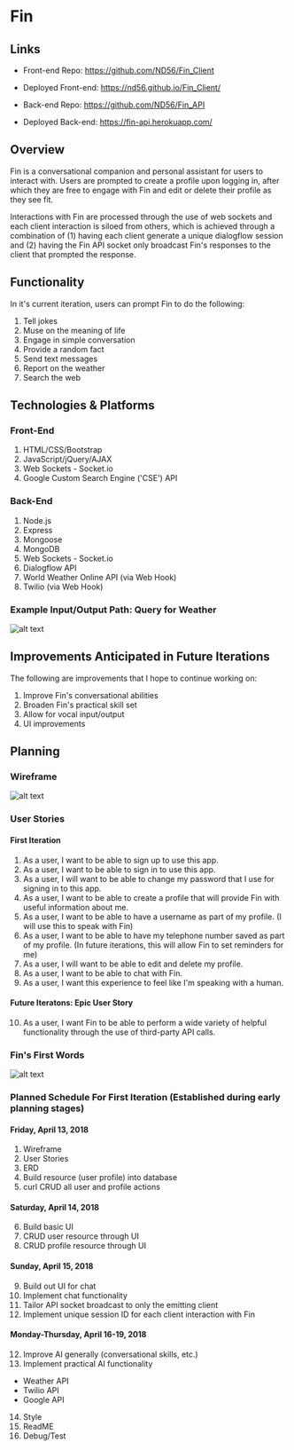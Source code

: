 # Fin

## Links

-   Front-end Repo: https://github.com/ND56/Fin_Client
-   Deployed Front-end: https://nd56.github.io/Fin_Client/

-   Back-end Repo: https://github.com/ND56/Fin_API
-   Deployed Back-end: https://fin-api.herokuapp.com/

## Overview

Fin is a conversational companion and personal assistant for users to interact with. Users are prompted to create a profile upon logging in, after which they are free to engage with Fin and edit or delete their profile as they see fit.

Interactions with Fin are processed through the use of web sockets and each client interaction is siloed from others, which is achieved through a combination of (1) having each client generate a unique dialogflow session and (2) having the Fin API socket only broadcast Fin's responses to the client that prompted the response.

## Functionality

In it's current iteration, users can prompt Fin to do the following:

1. Tell jokes
2. Muse on the meaning of life
3. Engage in simple conversation
4. Provide a random fact
5. Send text messages
6. Report on the weather
7. Search the web

## Technologies & Platforms

### Front-End

1. HTML/CSS/Bootstrap
2. JavaScript/jQuery/AJAX
3. Web Sockets - Socket.io
4. Google Custom Search Engine ('CSE') API

### Back-End

1. Node.js
2. Express
3. Mongoose
4. MongoDB
5. Web Sockets - Socket.io
6. Dialogflow API
7. World Weather Online API (via Web Hook)
8. Twilio (via Web Hook)

### Example Input/Output Path: Query for Weather

![alt text](https://imgur.com/4l2cVDO.jpg)

## Improvements Anticipated in Future Iterations

The following are improvements that I hope to continue working on:

1. Improve Fin's conversational abilities
2. Broaden Fin's practical skill set
3. Allow for vocal input/output
4. UI improvements

## Planning

### Wireframe

![alt text](https://imgur.com/6qgSl3g.jpg)

### User Stories

#### First Iteration

1. As a user, I want to be able to sign up to use this app.
2. As a user, I want to be able to sign in to use this app.
3. As a user, I will want to be able to change my password that I use for signing in to this app.
4. As a user, I want to be able to create a profile that will provide Fin with useful information about me.
5. As a user, I want to be able to have a username as part of my profile. (I will use this to speak with Fin)
6. As a user, I want to be able to have my telephone number saved as part of my profile. (In future iterations, this will allow Fin to set reminders for me)
7. As a user, I will want to be able to edit and delete my profile.
8. As a user, I want to be able to chat with Fin.
9. As a user, I want this experience to feel like I'm speaking with a human.

#### Future Iteratons: Epic User Story

10. As a user, I want Fin to be able to perform a wide variety of helpful functionality through the use of third-party API calls.

### Fin's First Words

![alt text](https://imgur.com/w8B4TaY.jpg)

### Planned Schedule For First Iteration (Established during early planning stages)

#### Friday, April 13, 2018
1. Wireframe
2. User Stories
3. ERD
4. Build resource (user profile) into database
5. curl CRUD all user and profile actions

#### Saturday, April 14, 2018
6. Build basic UI
7. CRUD user resource through UI
8. CRUD profile resource through UI

#### Sunday, April 15, 2018
9. Build out UI for chat
10. Implement chat functionality
11. Tailor API socket broadcast to only the emitting client
12. Implement unique session ID for each client interaction with Fin

#### Monday-Thursday, April 16-19, 2018
12. Improve AI generally (conversational skills, etc.)
13. Implement practical AI functionality
-   Weather API
-   Twilio API
-   Google API
14. Style
15. ReadME
16. Debug/Test
